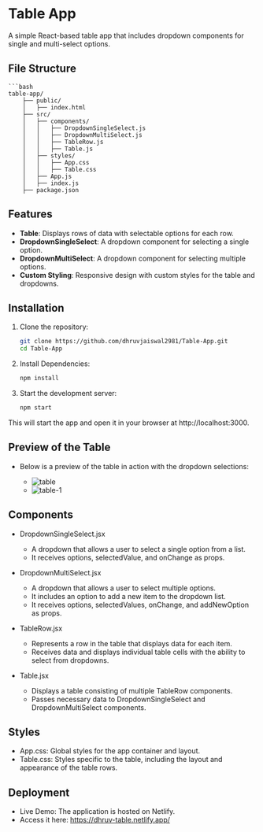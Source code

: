 # Table App

A simple React-based table app that includes dropdown components for single and multi-select options.

## File Structure

    ```bash
    table-app/
        ├── public/
        │   ├── index.html
        ├── src/
        │   ├── components/
        │   │   ├── DropdownSingleSelect.js
        │   │   ├── DropdownMultiSelect.js
        │   │   ├── TableRow.js
        │   │   ├── Table.js
        │   ├── styles/
        │   │   ├── App.css
        │   │   ├── Table.css
        │   ├── App.js
        │   ├── index.js
        ├── package.json


## Features

- **Table**: Displays rows of data with selectable options for each row.
- **DropdownSingleSelect**: A dropdown component for selecting a single option.
- **DropdownMultiSelect**: A dropdown component for selecting multiple options.
- **Custom Styling**: Responsive design with custom styles for the table and dropdowns.

## Installation

1. Clone the repository:

   ```bash
   git clone https://github.com/dhruvjaiswal2981/Table-App.git
   cd Table-App

2. Install Dependencies:

    ```bash
    npm install

3. Start the development server:

    ```bash
    npm start

This will start the app and open it in your browser at http://localhost:3000.

## Preview of the Table

- Below is a preview of the table in action with the dropdown selections:

    - ![table](./public/table.png)
    - ![table-1](./public/table-1.png)

## Components

- DropdownSingleSelect.jsx
    - A dropdown that allows a user to select a single option from a list.
    - It receives options, selectedValue, and onChange as props.

- DropdownMultiSelect.jsx
    - A dropdown that allows a user to select multiple options.
    - It includes an option to add a new item to the dropdown list.
    - It receives options, selectedValues, onChange, and addNewOption as props.

- TableRow.jsx
    - Represents a row in the table that displays data for each item.
    - Receives data and displays individual table cells with the ability to select from dropdowns.

- Table.jsx
    - Displays a table consisting of multiple TableRow components.
    - Passes necessary data to DropdownSingleSelect and DropdownMultiSelect components.

## Styles

- App.css: Global styles for the app container and layout.
- Table.css: Styles specific to the table, including the layout and appearance of the table rows.

## Deployment

- Live Demo: The application is hosted on Netlify.
- Access it here: https://dhruv-table.netlify.app/

